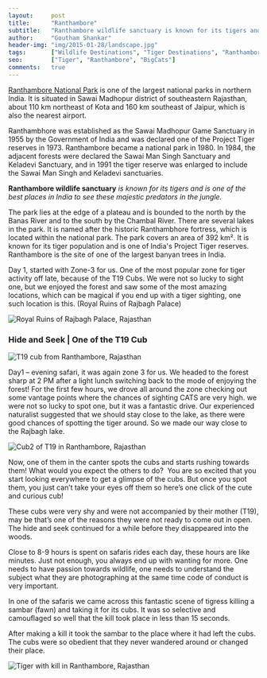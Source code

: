 ```yaml
---
layout:     post
title:      "Ranthambore"
subtitle:   "Ranthambore wildlife sanctuary is known for its tigers and is one of the best places in India to see these majestic predators in the jungle."
author:     "Goutham Shankar"
header-img: "img/2015-01-28/landscape.jpg"
tags:       ["Wildlife Destinations", "Tiger Destinations", "Ranthambore"]
seo: 		["Tiger", "Ranthambore", "BigCats"]
comments:   true
---
```



<p><a href="http://www.wilderhood.com/destination/Ranthambore">Ranthambore National Park</a> is one of the largest national parks in northern India. It is situated in Sawai Madhopur district of southeastern Rajasthan, about 110 km northeast of Kota and 160 km southeast of Jaipur, which is also the nearest airport.</p>

<p> Ranthambhore was established as the Sawai Madhopur Game Sanctuary in 1955 by the Government of India and was declared one of the Project Tiger reserves in 1973. Ranthambore became a national park in 1980. In 1984, the adjacent forests were declared the Sawai Man Singh Sanctuary and Keladevi Sanctuary, and in 1991 the tiger reserve was enlarged to include the Sawai Man Singh and Keladevi sanctuaries.</p>

<p><strong>Ranthambore wildlife sanctuary</a></strong> <em> is known for its tigers and is one of the best places in India to see these majestic predators in the jungle.</em></p>

<p> The park lies at the edge of a plateau and is bounded to the north by the Banas River and to the south by the Chambal River. There are several lakes in the park. It is named after the historic Ranthambhore fortress, which is located within the national park. The park covers an area of 392 km². It is known for its tiger population and is one of India's Project Tiger reserves. Ranthambore is the site of one of the largest banyan trees in India.</p>

<p> Day 1, started with Zone-3 for us. One of the most popular zone for tiger activity off late, because of the T19 Cubs. We were not so lucky to sight one, but we enjoyed the forest and saw some of the most amazing locations, which can be magical if you end up with a tiger sighting, one such location is this. (Royal Ruins of Rajbagh Palace)</p>

<img src="{{ site.baseurl }}/img/2015-01-28/landscape.jpg"  alt="Royal Ruins of Rajbagh Palace, Rajasthan">

<h3> Hide and Seek | One of the T19 Cub </h3>

<img src="{{ site.baseurl }}/img/2015-01-28/Cub1.jpg"  alt="T19 cub from Ranthambore, Rajasthan">

<p> Day1 – evening safari, it was again zone 3 for us. We headed to the forest sharp at 2 PM after a light lunch switching back to the mode of enjoying the forest! For the first few hours, we drove all around the zone checking out some vantage points where the chances of sighting CATS are very high. we were not so lucky to spot one, but it was a fantastic drive. Our experienced naturalist suggested that we should stay close to the lake, as there were good chances of spotting the tiger around. So we made our way close to the Rajbagh lake.</p>

<img src="{{ site.baseurl }}/img/2015-01-28/cub2.jpg"  alt="Cub2 of T19 in Ranthambore, Rajasthan">

<p> Now, one of them in the canter spots the cubs and starts rushing towards them! What would you expect the others to do?  You are so excited that you start looking everywhere to get a glimpse of the cubs. But once you spot them, you just can’t take your eyes off them so here’s one click of the cute and curious cub!</p>

<p>These cubs were very shy and were not accompanied by their mother (T19), may be that’s one of the reasons they were not ready to come out in open. The hide and seek continued for a while before they disappeared into the woods.</p>

<p> Close to 8-9 hours is spent on safaris rides each day, these hours are like minutes.  Just not enough, you always end up with wanting for more.  One needs to have passion towards wildlife, one needs to understand the subject what they are photographing at the same time code of conduct is very important. </p>

<p>In one of the safaris we came across this fantastic scene of tigress killing a sambar (fawn) and taking it for its cubs.  It was so selective and camouflaged so well that the kill took place in less than 15 seconds.  </p>

<p>After making a kill it took the sambar to the place where it had left the cubs.  The cubs were so obedient that they never wandered around or changed their place. </p>

<img src="{{ site.baseurl }}/img/2015-01-28/tigerwithkill.jpg"  alt="Tiger with kill in Ranthambore, Rajasthan">
